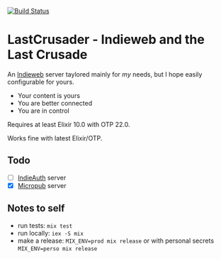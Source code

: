[![Build Status](https://travis-ci.com/jpcaruana/last_crusader.svg?branch=master)](https://travis-ci.com/jpcaruana/last_crusader)

# LastCrusader - Indieweb and the Last Crusade

An [Indieweb](https://indieweb.org/) server taylored mainly for _my_ needs, but I hope easily configurable for yours.

- Your content is yours
- You are better connected
- You are in control

Requires at least Elixir 10.0 with OTP 22.0.

Works fine with latest Elixir/OTP.

## Todo

- [ ] [IndieAuth](https://indieauth.com/) server
- [x] [Micropub](https://www.w3.org/TR/micropub/) server

## Notes to self

- run tests: `mix test`
- run locally: `iex -S mix`
- make a release: `MIX_ENV=prod mix release` or with personal secrets `MIX_ENV=perso mix release`

